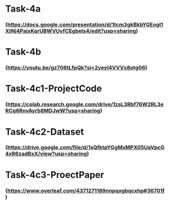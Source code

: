 # Task-4a
### (https://docs.google.com/presentation/d/1tcm3gkBkbYGEogl1XtNj4PajxKqrUBWVUvfCEgbels4/edit?usp=sharing)


# Task-4b
### (https://youtu.be/gz706tLfpQk?si=2yeyI4VVVx8otg06)

# Task-4c1-ProjectCode
### (https://colab.research.google.com/drive/1zsL3Rbf76W2RL3eRCq6RnvAyrb8MDJwW?usp=sharing)

# Task-4c2-Dataset
### (https://drive.google.com/file/d/1sQfktpYGgMxMPX05UaVpcG4xR6zadBxX/view?usp=sharing)


# Task-4c3-ProectPaper
### (https://www.overleaf.com/4371271189nnpqxgbqcxhp#36701f)